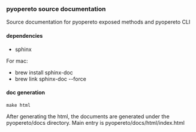 ### pyopereto source documentation 
Source documentation for pyopereto exposed methods and pyopereto CLI

#### dependencies
- sphinx  

For mac:  
- brew install sphinx-doc
- brew link sphinx-doc --force


#### doc generation
```
make html
```
After generating the html, the documents are generated under the pyopereto/docs directory.
Main entry is pyopereto/docs/html/index.html

